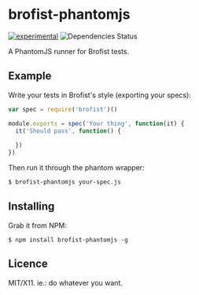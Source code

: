 brofist-phantomjs
=================

[![experimental](http://hughsk.github.io/stability-badges/dist/experimental.svg)](http://github.com/hughsk/stability-badges)
![Dependencies Status](https://david-dm.org/brofistjs/brofist-phantomjs.png)

A PhantomJS runner for Brofist tests.


## Example

Write your tests in Brofist's style (exporting your specs):

```js
var spec = require('brofist')()

module.exports = spec('Your thing', function(it) {
  it('Should pass', function() {
    
  })
})
```

Then run it through the phantom wrapper:

```bash
$ brofist-phantomjs your-spec.js
```


## Installing

Grab it from NPM:

    $ npm install brofist-phantomjs -g


## Licence

MIT/X11. ie.: do whatever you want.
